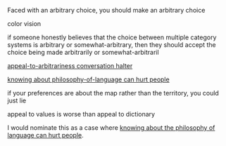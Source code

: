 Faced with an arbitrary choice, you should make an arbitrary choice

color vision

if someone honestly believes that the choice between multiple category systems is arbitrary or somewhat-arbitrary, then they should accept the choice being made arbitrarily or somewhat-arbitraril

[appeal-to-arbitrariness conversation halter](https://www.lesswrong.com/posts/wqmmv6NraYv4Xoeyj/conversation-halters)

[knowing about philosophy-of-language can hurt people](https://www.lesswrong.com/posts/AdYdLP2sRqPMoe8fb/knowing-about-biases-can-hurt-people)

if your preferences are about the map rather than the territory, you could just lie

appeal to values is worse than appeal to dictionary

I would nominate this as a case where [knowing about the philosophy of language can hurt people](https://www.lesswrong.com/posts/AdYdLP2sRqPMoe8fb/knowing-about-biases-can-hurt-people).
